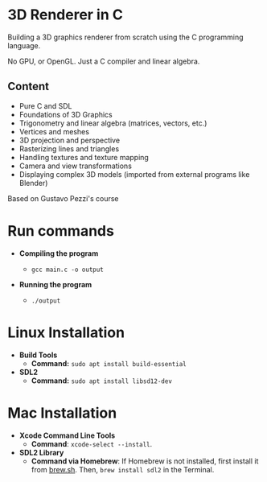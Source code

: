 # 3D Renderer in C

Building a 3D graphics renderer from scratch using the C programming language.

No GPU, or OpenGL. Just a C compiler and linear algebra.

## Content

- Pure C and SDL
- Foundations of 3D Graphics
- Trigonometry and linear algebra (matrices, vectors, etc.)
- Vertices and meshes
- 3D projection and perspective
- Rasterizing lines and triangles
- Handling textures and texture mapping
- Camera and view transformations
- Displaying complex 3D models (imported from external programs like Blender)

Based on Gustavo Pezzi's course

# Run commands

- **Compiling the program**

  - `gcc main.c -o output`

- **Running the program**
  - `./output`

# Linux Installation

- **Build Tools**
  - **Command:** `sudo apt install build-essential`
- **SDL2**
  - **Command:** `sudo apt install libsd12-dev`

# Mac Installation

- **Xcode Command Line Tools**
  - **Command**: `xcode-select --install`.
- **SDL2 Library**
  - **Command via Homebrew**: If Homebrew is not installed, first install it from [brew.sh](https://brew.sh/). Then, `brew install sdl2` in the Terminal.
